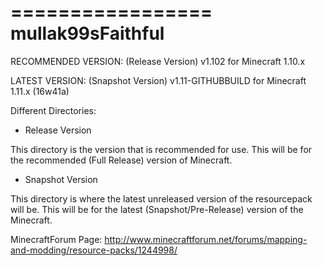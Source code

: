 
=================
mullak99sFaithful
=================

RECOMMENDED VERSION: (Release Version) v1.102 for Minecraft 1.10.x

LATEST VERSION: (Snapshot Version) v1.11-GITHUBBUILD for Minecraft 1.11.x (16w41a)

Different Directories:

- Release Version

This directory is the version that is recommended for use. This will be for the recommended (Full Release) version of Minecraft.

- Snapshot Version

This directory is where the latest unreleased version of the resourcepack will be. This will be for the latest (Snapshot/Pre-Release) version of the Minecraft.


MinecraftForum Page: http://www.minecraftforum.net/forums/mapping-and-modding/resource-packs/1244998/

